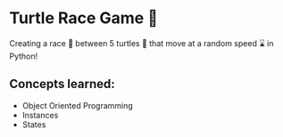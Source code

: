 # Turtle Race Game 🐢
Creating a race 🏁 between 5 turtles 🐢 that move at a random speed ⌛ in Python!

## Concepts learned:
- Object Oriented Programming 
- Instances
- States
